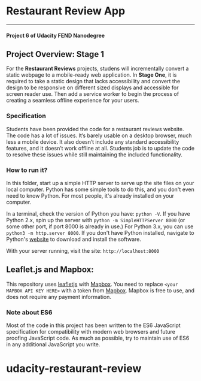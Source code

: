 # Restaurant Review App
---
#### Project 6 of Udacity FEND Nanodegree

## Project Overview: Stage 1

For the **Restaurant Reviews** projects, studens will incrementally convert a static webpage to a mobile-ready web application. In **Stage One**, it is required to take a static design that lacks accessibility and convert the design to be responsive on different sized displays and accessible for screen reader use. Then add a service worker to begin the process of creating a seamless offline experience for your users.

### Specification

Students have been provided the code for a restaurant reviews website. The code has a lot of issues. It’s barely usable on a desktop browser, much less a mobile device. It also doesn’t include any standard accessibility features, and it doesn’t work offline at all. Students job is to update the code to resolve these issues while still maintaining the included functionality.

### How to run it?

In this folder, start up a simple HTTP server to serve up the site files on your local computer. Python has some simple tools to do this, and you don't even need to know Python. For most people, it's already installed on your computer.

In a terminal, check the version of Python you have: `python -V`. If you have Python 2.x, spin up the server with `python -m SimpleHTTPServer 8000` (or some other port, if port 8000 is already in use.) For Python 3.x, you can use `python3 -m http.server 8000`. If you don't have Python installed, navigate to Python's [website](https://www.python.org/) to download and install the software.

With your server running, visit the site: `http://localhost:8000`

## Leaflet.js and Mapbox:

This repository uses [leafletjs](https://leafletjs.com/) with [Mapbox](https://www.mapbox.com/). You need to replace `<your MAPBOX API KEY HERE>` with a token from [Mapbox](https://www.mapbox.com/). Mapbox is free to use, and does not require any payment information.

### Note about ES6

Most of the code in this project has been written to the ES6 JavaScript specification for compatibility with modern web browsers and future proofing JavaScript code. As much as possible, try to maintain use of ES6 in any additional JavaScript you write.



# udacity-restaurant-review

